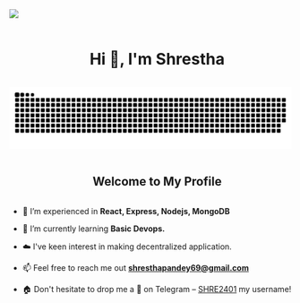 
<!--horizontal divider(gradiant)-->
<img src="https://user-images.githubusercontent.com/73097560/115834477-dbab4500-a447-11eb-908a-139a6edaec5c.gif">

<!--h1 without bottom border-->
<div id="user-content-toc">
  <ul align="center">
    <summary><h1 style="display: inline-block">Hi 👋, I'm Shrestha</h1></summary>
  </ul>
</div>


<!--- snake -->
<div align="center">
  <img  src="https://github.com/1999AZZAR/1999AZZAR/blob/readme/resources/img/grid-snake.svg"
       alt="snake" /></a>
</div>


<!--h2 without bottom border-->
<div id="user-content-toc">
  <ul align="center">
    <summary><h2 style="display: inline-block">Welcome to My Profile</h2></summary>
  </ul>
</div>


<!--Intro start-->
- 🔭 I’m experienced in **React, Express, Nodejs, MongoDB**

- 🌱 I’m currently learning **Basic Devops.**

- ☁️ I've keen interest in making decentralized application. 

- 📫 Feel free to reach me out **shresthapandey69@gmail.com**

- 🏠 Don't hesitate to drop me a **👋** on Telegram –  [SHRE2401](https://t.me/SHRE2401) my username!
<!--Intro end-->



